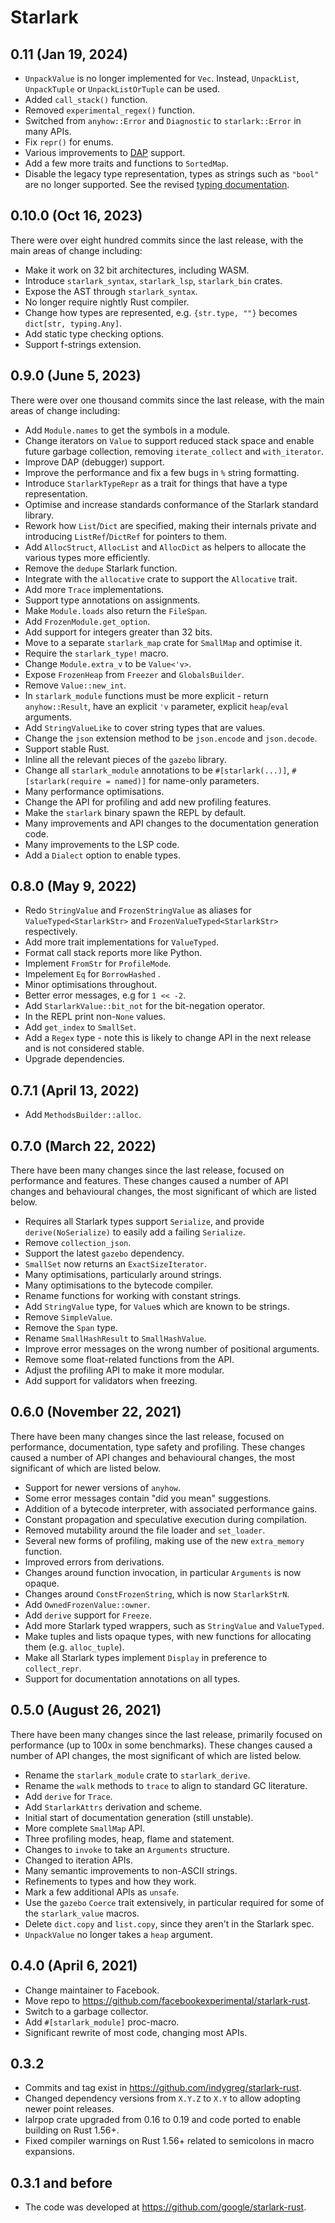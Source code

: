 # Starlark

## 0.11 (Jan 19, 2024)

- `UnpackValue` is no longer implemented for `Vec`. Instead, `UnpackList`,
  `UnpackTuple` or `UnpackListOrTuple` can be used.
- Added `call_stack()` function.
- Removed `experimental_regex()` function.
- Switched from `anyhow::Error` and `Diagnostic` to `starlark::Error` in many
  APIs.
- Fix `repr()` for enums.
- Various improvements to
  [DAP](https://microsoft.github.io/debug-adapter-protocol/) support.
- Add a few more traits and functions to `SortedMap`.
- Disable the legacy type representation, types as strings such as `"bool"` are
  no longer supported. See the revised
  [typing documentation](https://github.com/facebookexperimental/starlark-rust/blob/main/docs/types.md).

## 0.10.0 (Oct 16, 2023)

There were over eight hundred commits since the last release, with the main
areas of change including:

- Make it work on 32 bit architectures, including WASM.
- Introduce `starlark_syntax`, `starlark_lsp`, `starlark_bin` crates.
- Expose the AST through `starlark_syntax`.
- No longer require nightly Rust compiler.
- Change how types are represented, e.g. `{str.type, ""}` becomes
  `dict[str, typing.Any]`.
- Add static type checking options.
- Support f-strings extension.

## 0.9.0 (June 5, 2023)

There were over one thousand commits since the last release, with the main areas
of change including:

- Add `Module.names` to get the symbols in a module.
- Change iterators on `Value` to support reduced stack space and enable future
  garbage collection, removing `iterate_collect` and `with_iterator`.
- Improve DAP (debugger) support.
- Improve the performance and fix a few bugs in `%` string formatting.
- Introduce `StarlarkTypeRepr` as a trait for things that have a type
  representation.
- Optimise and increase standards conformance of the Starlark standard library.
- Rework how `List`/`Dict` are specified, making their internals private and
  introducing `ListRef`/`DictRef` for pointers to them.
- Add `AllocStruct`, `AllocList` and `AllocDict` as helpers to allocate the
  various types more efficiently.
- Remove the `dedupe` Starlark function.
- Integrate with the `allocative` crate to support the `Allocative` trait.
- Add more `Trace` implementations.
- Support type annotations on assignments.
- Make `Module.loads` also return the `FileSpan`.
- Add `FrozenModule.get_option`.
- Add support for integers greater than 32 bits.
- Move to a separate `starlark_map` crate for `SmallMap` and optimise it.
- Require the `starlark_type!` macro.
- Change `Module.extra_v` to be `Value<'v>`.
- Expose `FrozenHeap` from `Freezer` and `GlobalsBuilder`.
- Remove `Value::new_int`.
- In `starlark_module` functions must be more explicit - return
  `anyhow::Result`, have an explicit `'v` parameter, explicit `heap`/`eval`
  arguments.
- Add `StringValueLike` to cover string types that are values.
- Change the `json` extension method to be `json.encode` and `json.decode`.
- Support stable Rust.
- Inline all the relevant pieces of the `gazebo` library.
- Change all `starlark_module` annotations to be `#[starlark(...)]`,
  `#[starlark(require = named)]` for name-only parameters.
- Many performance optimisations.
- Change the API for profiling and add new profiling features.
- Make the `starlark` binary spawn the REPL by default.
- Many improvements and API changes to the documentation generation code.
- Many improvements to the LSP code.
- Add a `Dialect` option to enable types.

## 0.8.0 (May 9, 2022)

- Redo `StringValue` and `FrozenStringValue` as aliases for
  `ValueTyped<StarlarkStr>` and `FrozenValueTyped<StarlarkStr>` respectively.
- Add more trait implementations for `ValueTyped`.
- Format call stack reports more like Python.
- Implement `FromStr` for `ProfileMode`.
- Impelement `Eq` for `BorrowHashed` .
- Minor optimisations throughout.
- Better error messages, e.g for `1 << -2`.
- Add `StarlarkValue::bit_not` for the bit-negation operator.
- In the REPL print non-`None` values.
- Add `get_index` to `SmallSet`.
- Add a `Regex` type - note this is likely to change API in the next release and
  is not considered stable.
- Upgrade dependencies.

## 0.7.1 (April 13, 2022)

- Add `MethodsBuilder::alloc`.

## 0.7.0 (March 22, 2022)

There have been many changes since the last release, focused on performance and
features. These changes caused a number of API changes and behavioural changes,
the most significant of which are listed below.

- Requires all Starlark types support `Serialize`, and provide
  `derive(NoSerialize)` to easily add a failing `Serialize`.
- Remove `collection_json`.
- Support the latest `gazebo` dependency.
- `SmallSet` now returns an `ExactSizeIterator`.
- Many optimisations, particularly around strings.
- Many optimisations to the bytecode compiler.
- Rename functions for working with constant strings.
- Add `StringValue` type, for `Value`s which are known to be strings.
- Remove `SimpleValue`.
- Remove the `Span` type.
- Rename `SmallHashResult` to `SmallHashValue`.
- Improve error messages on the wrong number of positional arguments.
- Remove some float-related functions from the API.
- Adjust the profiling API to make it more modular.
- Add support for validators when freezing.

## 0.6.0 (November 22, 2021)

There have been many changes since the last release, focused on performance,
documentation, type safety and profiling. These changes caused a number of API
changes and behavioural changes, the most significant of which are listed below.

- Support for newer versions of `anyhow`.
- Some error messages contain "did you mean" suggestions.
- Addition of a bytecode interpreter, with associated performance gains.
- Constant propagation and speculative execution during compilation.
- Removed mutability around the file loader and `set_loader`.
- Several new forms of profiling, making use of the new `extra_memory` function.
- Improved errors from derivations.
- Changes around function invocation, in particular `Arguments` is now opaque.
- Changes around `ConstFrozenString`, which is now `StarlarkStrN`.
- Add `OwnedFrozenValue::owner`.
- Add `derive` support for `Freeze`.
- Add more Starlark typed wrappers, such as `StringValue` and `ValueTyped`.
- Make tuples and lists opaque types, with new functions for allocating them
  (e.g. `alloc_tuple`).
- Make all Starlark types implement `Display` in preference to `collect_repr`.
- Support for documentation annotations on all types.

## 0.5.0 (August 26, 2021)

There have been many changes since the last release, primarily focused on
performance (up to 100x in some benchmarks). These changes caused a number of
API changes, the most significant of which are listed below.

- Rename the `starlark_module` crate to `starlark_derive`.
- Rename the `walk` methods to `trace` to align to standard GC literature.
- Add `derive` for `Trace`.
- Add `StarlarkAttrs` derivation and scheme.
- Initial start of documentation generation (still unstable).
- More complete `SmallMap` API.
- Three profiling modes, heap, flame and statement.
- Changes to `invoke` to take an `Arguments` structure.
- Changed to iteration APIs.
- Many semantic improvements to non-ASCII strings.
- Refinements to types and how they work.
- Mark a few additional APIs as `unsafe`.
- Use the `gazebo` `Coerce` trait extensively, in particular required for some
  of the `starlark_value` macros.
- Delete `dict.copy` and `list.copy`, since they aren't in the Starlark spec.
- `UnpackValue` no longer takes a `heap` argument.

## 0.4.0 (April 6, 2021)

- Change maintainer to Facebook.
- Move repo to https://github.com/facebookexperimental/starlark-rust.
- Switch to a garbage collector.
- Add `#[starlark_module]` proc-macro.
- Significant rewrite of most code, changing most APIs.

## 0.3.2

- Commits and tag exist in https://github.com/indygreg/starlark-rust.
- Changed dependency versions from `X.Y.Z` to `X.Y` to allow adopting newer
  point releases.
- lalrpop crate upgraded from 0.16 to 0.19 and code ported to enable building on
  Rust 1.56+.
- Fixed compiler warnings on Rust 1.56+ related to semicolons in macro
  expansions.

## 0.3.1 and before

- The code was developed at https://github.com/google/starlark-rust.
